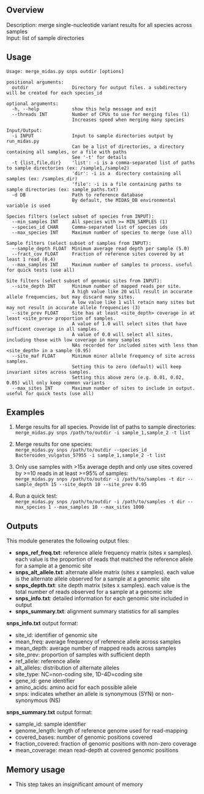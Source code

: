 ## Overview
Description: merge single-nucleotide variant results for all species across samples  
Input: list of sample directories  

## Usage
```
Usage: merge_midas.py snps outdir [options]

positional arguments:
  outdir                Directory for output files. a subdirectory will be created for each species_id

optional arguments:
  -h, --help            show this help message and exit
  --threads INT         Number of CPUs to use for merging files (1)
                        Increases speed when merging many species

Input/Output:
  -i INPUT              Input to sample directories output by run_midas.py
                        Can be a list of directories, a directory containing all samples, or a file with paths
                        See '-t' for details
  -t {list,file,dir}    'list': -i is a comma-separated list of paths to sample directories (ex: /sample1,/sample2)
                        'dir': -i is a  directory containing all samples (ex: /samples_dir)
                        'file': -i is a file containing paths to sample directories (ex: sample_paths.txt)
  -d DB                 Path to reference database
                        By default, the MIDAS_DB environmental variable is used

Species filters (select subset of species from INPUT):
  --min_samples INT     All species with >= MIN_SAMPLES (1)
  --species_id CHAR     Comma-separated list of species ids
  --max_species INT     Maximum number of species to merge (use all)

Sample filters (select subset of samples from INPUT):
  --sample_depth FLOAT  Minimum average read depth per sample (5.0)
  --fract_cov FLOAT     Fraction of reference sites covered by at least 1 read (0.4)
  --max_samples INT     Maximum number of samples to process. useful for quick tests (use all)

Site filters (select subset of genomic sites from INPUT):
  --site_depth INT      Minimum number of mapped reads per site.
                        A high value like 20 will result in accurate allele frequencies, but may discard many sites.
                        A low value like 1 will retain many sites but may not result in accurate allele frequencies (3)
  --site_prev FLOAT     Site has at least <site_depth> coverage in at least <site_prev> proportion of samples.
                        A value of 1.0 will select sites that have sufficent coverage in all samples.
                        A value of 0.0 will select all sites, including those with low coverage in many samples
                        NAs recorded for included sites with less than <site_depth> in a sample (0.95)
  --site_maf FLOAT      Minimum minor allele frequency of site across samples.
                        Setting this to zero (default) will keep invariant sites across samples.
                        Setting this above zero (e.g. 0.01, 0.02, 0.05) will only keep common variants
  --max_sites INT       Maximum number of sites to include in output. useful for quick tests (use all)
```
## Examples

1) Merge results for all species. Provide list of paths to sample directories:  
`merge_midas.py snps /path/to/outdir -i sample_1,sample_2 -t list`  

2) Merge results for one species:  
`merge_midas.py snps /path/to/outdir --species_id Bacteroides_vulgatus_57955 -i sample_1,sample_2 -t list`

3) Only use samples with >15x average depth and only use sites covered by >=10 reads in at least >=95% of samples:  
`merge_midas.py snps /path/to/outdir -i /path/to/samples -t dir --sample_depth 15 --site_depth 10 --site_prev 0.95`

4) Run a quick test:  
`merge_midas.py snps /path/to/outdir -i /path/to/samples -t dir --max_species 1 --max_samples 10 --max_sites 1000`

## Outputs
This module generates the following output files: 

* **snps_ref_freq.txt**: reference allele frequency matrix (sites x samples). each value is the proportion of reads that matched the reference allele for a sample at a genomic site
* **snps_alt_allele.txt**: alternate allele matrix (sites x samples). each value is the alternate allele observed for a sample at a genomic site
* **snps_depth.txt**: site depth matrix (sites x samples). each value is the total number of reads observed for a sample at a genomic site
* **snps_info.txt**: detailed information for each genomic site included in output
* **snps_summary.txt**: alignment summary statistics for all samples

**snps_info.txt** output format:

* site_id: identifier of genomic site
* mean_freq: average frequency of reference allele across samples       
* mean_depth: average number of mapped reads across samples      
* site_prev: proportion of samples with sufficient depth        
* ref_allele: reference allele       
* alt_alleles: distribution of alternate alleles      
* site_type: NC=non-coding site, 1D-4D=coding site       
* gene_id: gene identifier  
* amino_acids: amino acid for each possible allele
* snps: indicates whether an allele is synonymous (SYN) or non-synonymous (NS)

**snps_summary.txt** output format:

* sample_id: sample identifier     
* genome_length: length of reference genome used for read-mapping  
* covered_bases: number of genomic positions covered  
* fraction_covered: fraction of genomic positions with non-zero coverage        
* mean_coverage: mean read-depth at covered genomic positions

## Memory usage  
* This step takes an insignificant amount of memory
